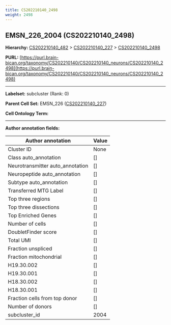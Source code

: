 ```yaml
---
title: CS202210140_2498
weight: 2498
---
```

## EMSN_226_2004 (CS202210140_2498)
<b>Hierarchy: </b>
[CS202210140_482](../CS202210140_482) >
[CS202210140_227](../CS202210140_227) >
[CS202210140_2498](../CS202210140_2498)

**PURL:** [https://purl.brain-bican.org/taxonomy/CS202210140/CS202210140_neurons/CS202210140_2498](https://purl.brain-bican.org/taxonomy/CS202210140/CS202210140_neurons/CS202210140_2498)

---


**Labelset:** subcluster (Rank: 0)

**Parent Cell Set:** EMSN_226 ([CS202210140_227](../CS202210140_227))



**Cell Ontology Term:** 

[MARKER GENES.]: #


---

[TRANSFERRED ANNOTATIONS.]: #


[AUTHOR ANNOTATION FIELDS.]: #


**Author annotation fields:**

| Author annotation | Value |
|-------------------|-------|
|Cluster ID|None|
|Class auto_annotation|[]|
|Neurotransmitter auto_annotation|[]|
|Neuropeptide auto_annotation|[]|
|Subtype auto_annotation|[]|
|Transferred MTG Label|[]|
|Top three regions|[]|
|Top three dissections|[]|
|Top Enriched Genes|[]|
|Number of cells|[]|
|DoubletFinder score|[]|
|Total UMI|[]|
|Fraction unspliced|[]|
|Fraction mitochondrial|[]|
|H19.30.002|[]|
|H19.30.001|[]|
|H18.30.002|[]|
|H18.30.001|[]|
|Fraction cells from top donor|[]|
|Number of donors|[]|
|subcluster_id|2004|
